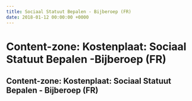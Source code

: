 ```yaml
---
title: Sociaal Statuut Bepalen - Bijberoep (FR)
date: 2018-01-12 00:00:00 +0000
---
```

# Content-zone: Kostenplaat: Sociaal Statuut Bepalen -Bijberoep (FR)
<div class="box contentzone" style="margin-top:25px;">
    <div class="box-header">
        <h2>Content-zone: Kostenplaat: Sociaal Statuut Bepalen - Bijberoep (FR)</h2>
    </div>
    <div class="box-body">
    </div>
</div>